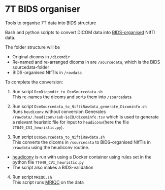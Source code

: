 # 7T BIDS organiser
Tools to organise 7T data into BIDS structure


Bash and python scripts to convert DICOM data into [BIDS-organised](https://bids.neuroimaging.io/) NIfTI data.

The folder structure will be
- Original dicoms in `/dicomdir`
- Re-named and re-arranged dicoms in are `/sourcedata`, which is the BIDS sourcedata-folder
- BIDS-organised NIfTIs in `/rawdata`


To complete the conversion: 

1. Run script `DcmDicomdir_to_DcmSourcedata.sh` \
This re-names the dicoms and sorts them into `/sourcedata`

2. Run script `DcmSourcedata_to_NiftiRawdata_generate_Dicominfo.sh` \
Runs `heudiconv` without conversion
Generates `/rawdata/.heudiconv/sub-$sID/dicominfo.tsv` which is used to generate a relevant heuristic file for input to `heudiconv`(here the file `7T049_CVI_heuristic.py`).

3. Run script `DcmSourcedata_to_NiftiRawdata.sh` \
This converts the dicoms in `/sourcedata` to BIDS-organised NIfTIs in `/rawdata` using the heudiconv routine. 
- [heudiconv](https://github.com/nipy/heudiconv) is run with using a Docker container using rules set in the python file `7T049_CVI_heuristic.py`
- The script also makes a BIDS-validation

4. Run script `MRIQC.sh` \
This script runs [MRIQC](https://github.com/bids-standard/bids-validator) on the data
